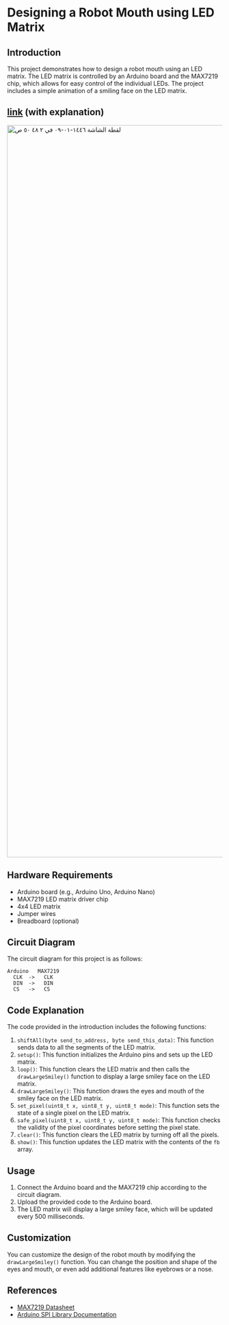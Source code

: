 # Designing a Robot Mouth using LED Matrix

## Introduction
This project demonstrates how to design a robot mouth using an LED matrix. The LED matrix is controlled by an Arduino board and the MAX7219 chip, which allows for easy control of the individual LEDs. The project includes a simple animation of a smiling face on the LED matrix.

## [link](https://wokwi.com/projects/318864638990090834)  (with explanation)
<img width="1710" alt="‏لقطة الشاشة ١٤٤٦-٠١-٠٩ في ٢ ٤٨ ٥٠ ص" src="https://github.com/user-attachments/assets/8a63f355-b982-44ea-b13d-4c5de099b2e8">


## Hardware Requirements
- Arduino board (e.g., Arduino Uno, Arduino Nano)
- MAX7219 LED matrix driver chip
- 4x4 LED matrix
- Jumper wires
- Breadboard (optional)

## Circuit Diagram
The circuit diagram for this project is as follows:

```
Arduino   MAX7219
  CLK  ->   CLK
  DIN  ->   DIN
  CS   ->   CS
```
## Code Explanation
The code provided in the introduction includes the following functions:

1. `shiftAll(byte send_to_address, byte send_this_data)`: This function sends data to all the segments of the LED matrix.
2. `setup()`: This function initializes the Arduino pins and sets up the LED matrix.
3. `loop()`: This function clears the LED matrix and then calls the `drawLargeSmiley()` function to display a large smiley face on the LED matrix.
4. `drawLargeSmiley()`: This function draws the eyes and mouth of the smiley face on the LED matrix.
5. `set_pixel(uint8_t x, uint8_t y, uint8_t mode)`: This function sets the state of a single pixel on the LED matrix.
6. `safe_pixel(uint8_t x, uint8_t y, uint8_t mode)`: This function checks the validity of the pixel coordinates before setting the pixel state.
7. `clear()`: This function clears the LED matrix by turning off all the pixels.
8. `show()`: This function updates the LED matrix with the contents of the `fb` array.

## Usage
1. Connect the Arduino board and the MAX7219 chip according to the circuit diagram.
2. Upload the provided code to the Arduino board.
3. The LED matrix will display a large smiley face, which will be updated every 500 milliseconds.

## Customization
You can customize the design of the robot mouth by modifying the `drawLargeSmiley()` function. You can change the position and shape of the eyes and mouth, or even add additional features like eyebrows or a nose.

## References
- [MAX7219 Datasheet](https://datasheets.maximintegrated.com/en/ds/MAX7219-MAX7221.pdf)
- [Arduino SPI Library Documentation](https://www.arduino.cc/en/Reference/SPI)
